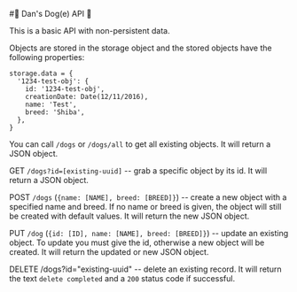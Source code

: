 #:dog: Dan's Dog(e) API :dog:

This is a basic API with non-persistent data.

Objects are stored in the storage object and the stored objects have the following properties:
```
storage.data = {
  '1234-test-obj': {
    id: '1234-test-obj',
    creationDate: Date(12/11/2016),
    name: 'Test',
    breed: 'Shiba',
  },
}
```

You can call ```/dogs``` or ```/dogs/all``` to get all existing objects. It will return a JSON object.

GET ```/dogs?id=[existing-uuid]``` -- grab a specific object by its id. It will return a JSON object.

POST ```/dogs``` (```{name: [NAME], breed: [BREED]}```) -- create a new object with a specified
  name and breed. If no name or breed is given, the object will still be created with
  default values. It will return the new JSON object.

PUT ```/dog``` (```{id: [ID], name: [NAME], breed: [BREED]}```) -- update an existing object. To
  update you must give the id, otherwise a new object will be created. It will return
  the updated or new JSON object.

DELETE /dogs?id="existing-uuid" -- delete an existing record. It will return the text
```delete completed``` and a ```200``` status code if successful.
